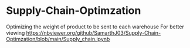 # Supply-Chain-Optimzation
Optimizing the weight of product to be sent to each warehouse
For better viewing
https://nbviewer.org/github/SamarthJ03/Supply-Chain-Optimzation/blob/main/Supply_chain.ipynb
